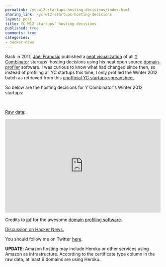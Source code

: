 ```yaml
---
permalink: /yc-w12-startups-hosting-decisions/index.html
sharing_link: /yc-w12-startups-hosting-decisions
layout: post
title: YC W12 startups' hosting decisions
published: true
comments: true
categories:
- hacker-news
---
```

<div>Back in 2011,&nbsp;<a href="https://github.com/jpf">Jo&euml;l Franusic</a> published a <a href="http://jpf.github.com/domain-profiler/ycombinator.html">neat visualization</a> of all <a href="http://www.ycombinator.com">Y Combinator</a> startups' hosting decisions using his neat open source <a href="https://github.com/jpf/domain-profiler">domain-profiler</a> software. I was curious to know what had changed since then, so instead of profiling all YC startups this time, I only profiled the Winter 2012 batch as retrieved from this <a href="https:docs.google.comspreadsheetccc?key=0AkkhSN3vaY4jdF90b1l1Vnl5NmZjaTBNQWlJYVozMEE#gid=0 ">unofficial YC startups spreadsheet</a>.</div>
<p />
<div>So below are the hosting decisions for Y Combinator's Winter 2012 startups:</div>
<p />
<div><img src="http://chart.apis.google.com/chart?chco=CFF09E,A8DBA8,79BD9A,3B8686,0B486B&amp;chd=s:CCCCCFHHHP9&amp;chl=SoftLayer|DreamHost|CloudFlare|1+and+1|Rackspace|DNS+issue|Linode|Go+Daddy|Media+Temple|Other+%2F+Self+Hosted|Amazon&amp;chtt=Web+Host&amp;cht=p&amp;chs=400x200&amp;chxr=0,1,24" alt="" /> <img src="http://chart.apis.google.com/chart?chco=CFF09E,A8DBA8,79BD9A,3B8686,0B486B&amp;chd=s:BBBBBD9&amp;chl=1+and+1|None|Self+Hosted|Mailgun|Other+%2F+Self+Hosted|Go+Daddy|Google&amp;chtt=Email+Host&amp;cht=p&amp;chs=400x200&amp;chxr=0,1,35" alt="" /> <img src="http://chart.apis.google.com/chart?chco=CFF09E,A8DBA8,79BD9A,3B8686,0B486B&amp;chd=s:FFFFFLLLQQQ49&amp;chl=Self+Hosted|DreamHost|Rackspace|WebFaction|eNom|Name.com|1+and+1|Media+Temple|Linode|CloudFlare|Other+%2F+Self+Hosted|Go+Daddy|Amazon&amp;chtt=DNS+Host&amp;cht=p&amp;chs=400x200&amp;chxr=0,1,11" alt="" /> <img src="http://chart.apis.google.com/chart?chco=CFF09E,A8DBA8,79BD9A,3B8686,0B486B&amp;chd=s:CCFFRX9&amp;chl=Tucows|1+and+1|Gandi+SAS|Name.com|Other+%2F+Self+Hosted|eNom|Go+Daddy&amp;chtt=Registrar&amp;cht=p&amp;chs=400x200&amp;chxr=0,1,21" alt="" /> <img src="http://chart.apis.google.com/chart?chco=CFF09E,A8DBA8,79BD9A,3B8686,0B486B&amp;chd=s:Hmu2229&amp;chl=VeriSign|Go+Daddy|Other+%2F+Self+Hosted|GeoTrust|Comodo+Group|None|DigiCert&amp;chtt=SSL+Issuer&amp;cht=p&amp;chs=400x200&amp;chxr=0,1,8" alt="" /> <img src="http://chart.apis.google.com/chart?chco=CFF09E,A8DBA8,79BD9A,3B8686,0B486B&amp;chd=s:Um9&amp;chl=None|normal|star&amp;chtt=Certificate+Type&amp;cht=p&amp;chs=400x200&amp;chxr=0,7,21" alt="" /></div>
<p><a href="https://docs.google.com/spreadsheet/ccc?key=0Ara_YbXDNXjrdEFnM3h3RlZZZFdfQmFCdFZEWFVpQmc">Raw data</a>:</p>
<p><iframe src="https://docs.google.com/spreadsheet/pub?key=0Ara_YbXDNXjrdEFnM3h3RlZZZFdfQmFCdFZEWFVpQmc&amp;single=true&amp;gid=0&amp;output=html&amp;widget=true" frameborder="0" height="300" width="500"></iframe></p>
<p>Credits to <a href="https://github.com/jpf">jpf</a> for the awesome <a href="https://github.com/jpf/domain-profiler">domain profiling software</a>.</p>
<p><a href="http://news.ycombinator.com/item?id=4429438">Discussion on Hacker News.</a></p>
<p>You should follow me on Twitter <a href="http://www.youtube.com/watch?v=dQw4w9WgXcQ">here</a>.</p>
<p><strong>UPDATE</strong>: Amazon hosting may include Heroku or other services using Amazon as infrastructure. According to the certificate type column in the raw data, at least 6 domains are using Heroku.</p>
